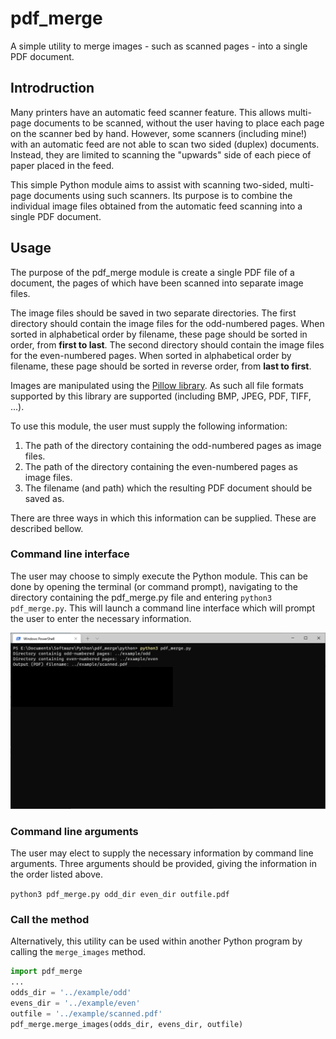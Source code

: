 # pdf_merge
A simple utility to merge images - such as scanned pages - into a single PDF document.

## Introdruction
Many printers have an automatic feed scanner feature. This allows multi-page documents to be scanned, without the user having to place each page on the scanner bed by hand. However, some scanners (including mine!) with an automatic feed are not able to scan two sided (duplex) documents. Instead, they are limited to scanning the "upwards" side of each piece of paper placed in the feed.

This simple Python module aims to assist with scanning two-sided, multi-page documents using such scanners. Its purpose is to combine the individual image files obtained from the automatic feed scanning into a single PDF document.

## Usage
The purpose of the pdf_merge module is create a single PDF file of a document, the pages of which have been scanned into separate image files. 

The image files should be saved in two separate directories. The first directory should contain the image files for the odd-numbered pages. When sorted in alphabetical order by filename, these page should be sorted in order, from **first to last**. The second directory should contain the image files for the even-numbered pages. When sorted in alphabetical order by filename, these page should be sorted in reverse order, from **last to first**. 

Images are manipulated using the [Pillow library](https://pillow.readthedocs.io/en/stable/index.html "Pillow homepage"). As such all file formats supported by this library are supported (including BMP, JPEG, PDF, TIFF, ...).

To use this module, the user must supply the following information:
1. The path of the directory containing the odd-numbered pages as image files.
2. The path of the directory containing the even-numbered pages as image files.
3. The filename (and path) which the resulting PDF document should be saved as.

There are three ways in which this information can be supplied. These are described bellow.

### Command line interface
The user may choose to simply execute the Python module. This can be done by opening the terminal (or command prompt), navigating to the directory containing the pdf_merge.py file and entering `python3 pdf_merge.py`. This will launch a command line interface which will prompt the user to enter the necessary information.

![Example of using the CLI](/example/CLI_example.png)

### Command line arguments
The user may elect to supply the necessary information by command line arguments. Three arguments should be provided, giving the information in the order listed above.

`python3 pdf_merge.py odd_dir even_dir outfile.pdf`

### Call the method
Alternatively, this utility can be used within another Python program by calling the `merge_images` method.

```python
import pdf_merge
...
odds_dir = '../example/odd'
evens_dir = '../example/even'
outfile = '../example/scanned.pdf'
pdf_merge.merge_images(odds_dir, evens_dir, outfile)
```


